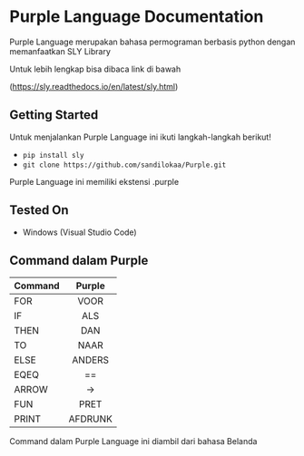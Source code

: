 # Purple Language Documentation

Purple Language merupakan bahasa permograman berbasis python dengan memanfaatkan SLY Library

Untuk lebih lengkap bisa dibaca link di bawah

(https://sly.readthedocs.io/en/latest/sly.html)

## Getting Started

Untuk menjalankan Purple Language ini ikuti langkah-langkah berikut!
 - `pip install sly`
 - `git clone https://github.com/sandilokaa/Purple.git`

Purple Language ini memiliki ekstensi .purple

## Tested On
 - Windows (Visual Studio Code)

## Command dalam Purple

| Command |  Purple  | 
|---------|:--------:| 
| FOR     | VOOR     |
| IF      | ALS      |
| THEN    | DAN      |
| TO      | NAAR     |
| ELSE    | ANDERS   |
| EQEQ    | ==       |
| ARROW   | ->       |
| FUN     | PRET     |
| PRINT   | AFDRUNK  |

Command dalam Purple Language ini diambil dari bahasa Belanda